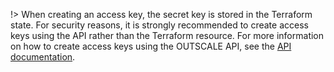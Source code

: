 !> When creating an access key, the secret key is stored in the Terraform state. For security reasons, it is strongly recommended to create access keys using the API rather than the Terraform resource. For more information on how to create access keys using the OUTSCALE API, see the [API documentation](https://docs.outscale.com/api#createaccesskey).
